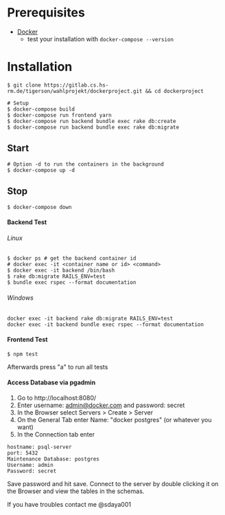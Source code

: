 # Prerequisites
* [Docker]( https://docs.docker.com/get-docker/)
    - test your installation with
    `docker-compose --version`


# Installation
```shell
$ git clone https://gitlab.cs.hs-rm.de/tigerson/wahlprojekt/dockerproject.git && cd dockerproject

# Setup
$ docker-compose build
$ docker-compose run frontend yarn
$ docker-compose run backend bundle exec rake db:create
$ docker-compose run backend bundle exec rake db:migrate
```
## Start
```shell
# Option -d to run the containers in the background
$ docker-compose up -d
```

## Stop
```shell
$ docker-compose down
```

#### Backend Test
###### Linux
```shell
$ docker ps # get the backend container id
# docker exec -it <container name or id> <command>
$ docker exec -it backend /bin/bash
$ rake db:migrate RAILS_ENV=test
$ bundle exec rspec --format documentation
```
###### Windows
```shell
docker exec -it backend rake db:migrate RAILS_ENV=test
docker exec -it backend bundle exec rspec --format documentation
```
#### Frontend Test
```shell
$ npm test
```
Afterwards press "a" to run all tests

#### Access Database via pgadmin
1. Go to http://localhost:8080/
2. Enter username: admin@docker.com and password: secret 
3. In the Browser select Servers > Create > Server
4. On the General Tab enter Name: "docker postgres" (or whatever you want)
5. In the Connection tab enter 
```
hostname: psql-server
port: 5432
Maintenance Database: postgres
Username: admin
Password: secret
```
Save password and hit save. Connect to the server by double clicking it on the Browser and view the tables in the schemas.

If you have troubles contact me @sdaya001


